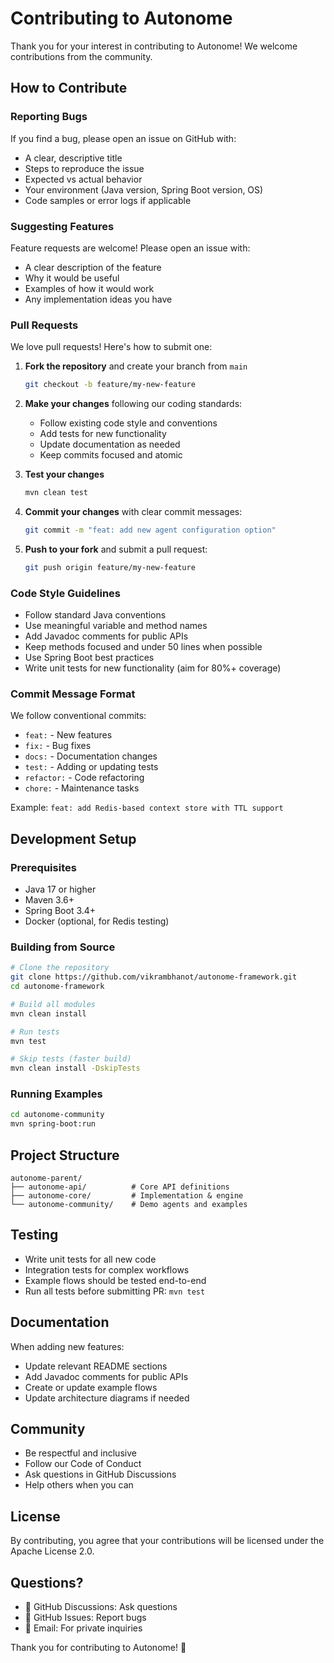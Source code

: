 # Contributing to Autonome

Thank you for your interest in contributing to Autonome! We welcome contributions from the community.

## How to Contribute

### Reporting Bugs

If you find a bug, please open an issue on GitHub with:
- A clear, descriptive title
- Steps to reproduce the issue
- Expected vs actual behavior
- Your environment (Java version, Spring Boot version, OS)
- Code samples or error logs if applicable

### Suggesting Features

Feature requests are welcome! Please open an issue with:
- A clear description of the feature
- Why it would be useful
- Examples of how it would work
- Any implementation ideas you have

### Pull Requests

We love pull requests! Here's how to submit one:

1. **Fork the repository** and create your branch from `main`
   ```bash
   git checkout -b feature/my-new-feature
   ```

2. **Make your changes** following our coding standards:
   - Follow existing code style and conventions
   - Add tests for new functionality
   - Update documentation as needed
   - Keep commits focused and atomic

3. **Test your changes**
   ```bash
   mvn clean test
   ```

4. **Commit your changes** with clear commit messages:
   ```bash
   git commit -m "feat: add new agent configuration option"
   ```

5. **Push to your fork** and submit a pull request:
   ```bash
   git push origin feature/my-new-feature
   ```

### Code Style Guidelines

- Follow standard Java conventions
- Use meaningful variable and method names
- Add Javadoc comments for public APIs
- Keep methods focused and under 50 lines when possible
- Use Spring Boot best practices
- Write unit tests for new functionality (aim for 80%+ coverage)

### Commit Message Format

We follow conventional commits:
- `feat:` - New features
- `fix:` - Bug fixes
- `docs:` - Documentation changes
- `test:` - Adding or updating tests
- `refactor:` - Code refactoring
- `chore:` - Maintenance tasks

Example: `feat: add Redis-based context store with TTL support`

## Development Setup

### Prerequisites
- Java 17 or higher
- Maven 3.6+
- Spring Boot 3.4+
- Docker (optional, for Redis testing)

### Building from Source

```bash
# Clone the repository
git clone https://github.com/vikrambhanot/autonome-framework.git
cd autonome-framework

# Build all modules
mvn clean install

# Run tests
mvn test

# Skip tests (faster build)
mvn clean install -DskipTests
```

### Running Examples

```bash
cd autonome-community
mvn spring-boot:run
```

## Project Structure

```
autonome-parent/
├── autonome-api/          # Core API definitions
├── autonome-core/         # Implementation & engine
└── autonome-community/    # Demo agents and examples
```

## Testing

- Write unit tests for all new code
- Integration tests for complex workflows
- Example flows should be tested end-to-end
- Run all tests before submitting PR: `mvn test`

## Documentation

When adding new features:
- Update relevant README sections
- Add Javadoc comments for public APIs
- Create or update example flows
- Update architecture diagrams if needed

## Community

- Be respectful and inclusive
- Follow our Code of Conduct
- Ask questions in GitHub Discussions
- Help others when you can

## License

By contributing, you agree that your contributions will be licensed under the Apache License 2.0.

## Questions?

- 💬 GitHub Discussions: Ask questions
- 🐛 GitHub Issues: Report bugs
- 📧 Email: For private inquiries

Thank you for contributing to Autonome! 🚀